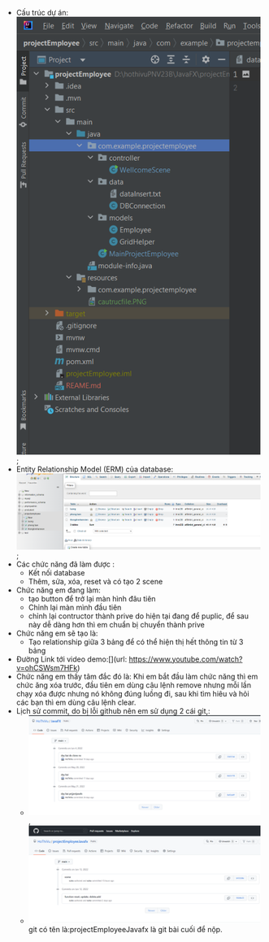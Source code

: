 - Cấu trúc dự án: ![](src/main/resources/cautrucfile1.PNG);
- Entity Relationship Model (ERM) của database:![](src/main/resources/relationship.PNG);
- Các chức năng đã làm được :
    + Kết nối database
    + Thêm, sửa, xóa, reset và có tạo 2 scene
- Chức năng em đang làm:
    + tạo button để trở lại màn hình đâu tiên
    + Chỉnh lại màn mình đầu tiên
    + chỉnh lại contructor thành prive do hiện tại đang để puplic, để sau này dễ dàng hơn thì em chuẩn bị chuyển thành prive
- Chức năng em sẽ tạo là: 
    + Tạo relationship giữa 3 bảng để có thể hiện thị hết thông tin từ 3 bảng
- Đường Link tới video demo:[](url: https://www.youtube.com/watch?v=ohCSWsm7HFk)
- Chức năng em thấy tâm đắc đó là: Khi em bắt đầu làm chức năng thì em chức ăng xóa trước, 
  đầu tiên em dùng câu lệnh remove nhưng mỗi lần chạy xóa được nhưng nó không đúng luồng đi, 
  sau khi tìm hiêu và hỏi các bạn thì em dùng câu lệnh clear.
- Lịch sử commit, do bị lỗi github nên em sử dụng 2 cái git,: 
    + ![](src/main/resources/commit1.PNG),
    + ![](src/main/resources/commit.PNG) git có tên là:projectEmployeeJavafx là git bài cuối để nộp.
